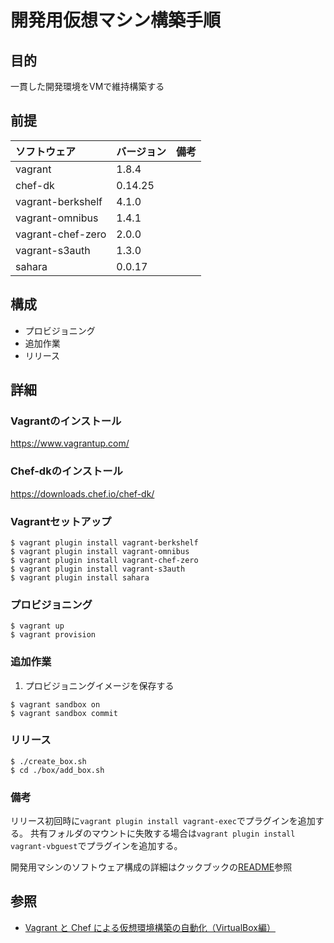 #  開発用仮想マシン構築手順

## 目的
一貫した開発環境をVMで維持構築する

## 前提
| ソフトウェア     | バージョン    | 備考         |
|:---------------|:-------------|:------------|
| vagrant         | 1.8.4        |             |
| chef-dk        | 0.14.25      |             |
| vagrant-berkshelf  | 4.1.0    |             |
| vagrant-omnibus    | 1.4.1    |             |
| vagrant-chef-zero  | 2.0.0    |             |
| vagrant-s3auth     | 1.3.0    |             |
| sahara         | 0.0.17       |             |

## 構成
+ プロビジョニング
+ 追加作業
+ リリース

## 詳細
### Vagrantのインストール
https://www.vagrantup.com/

### Chef-dkのインストール
https://downloads.chef.io/chef-dk/

### Vagrantセットアップ
```
$ vagrant plugin install vagrant-berkshelf
$ vagrant plugin install vagrant-omnibus
$ vagrant plugin install vagrant-chef-zero
$ vagrant plugin install vagrant-s3auth
$ vagrant plugin install sahara
```

### プロビジョニング
```
$ vagrant up
$ vagrant provision
```

### 追加作業
1. プロビジョニングイメージを保存する
```
$ vagrant sandbox on
$ vagrant sandbox commit
```

### リリース
```
$ ./create_box.sh
$ cd ./box/add_box.sh
```

### 備考
リリース初回時に`vagrant plugin install vagrant-exec`でプラグインを追加する。
共有フォルダのマウントに失敗する場合は`vagrant plugin install vagrant-vbguest`でプラグインを追加する。

開発用マシンのソフトウェア構成の詳細はクックブックの[README](./cookbooks/README.md)参照

## 参照
+ [Vagrant と Chef による仮想環境構築の自動化（VirtualBox編）](https://www.ogis-ri.co.jp/otc/hiroba/technical/vagrant-chef/chap1.html)